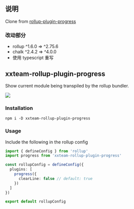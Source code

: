 ## 说明

Clone from [rollup-plugin-progress](https://github.com/jkuri/rollup-plugin-progress)

### 改动部分

- rollup ^1.6.0 => ^2.75.6
- chalk ^2.4.2 => ^4.0.0
- 使用 typescript 重写

## xxteam-rollup-plugin-progress

Show current module being transpiled by the rollup bundler.

<img src="https://cloud.githubusercontent.com/assets/1796022/20893960/02d1b622-bb14-11e6-8ef5-dd5282248ecb.gif">

### Installation

```shell
npm i -D xxteam-rollup-plugin-progress
```

### Usage

Include the following in the rollup config

```typescript
import { defineConfig } from 'rollup'
import progress from 'xxteam-rollup-plugin-progress'

const rollupConfig = defineConfig({
  plugins: [
    progress({
      clearLine: false // default: true
    })
  ]
})

export default rollupConfig
```
